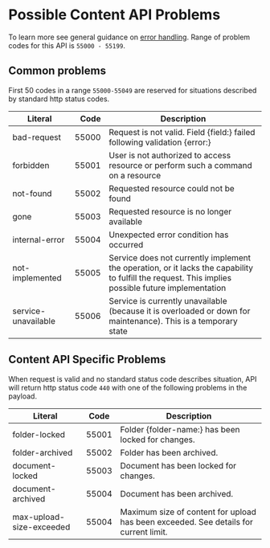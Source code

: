 Possible Content API Problems
=================

To learn more see general guidance on [error handling](common-getstarted.html#error-handling).
Range of problem codes for this API is `55000 - 55199`.


Common problems
---------------

First 50 codes in a range `55000-55049` are reserved for situations described by standard http status codes.

Literal |  Code | Description                                          
------------------------------------ | -----:| ---------------------------------------------------  
bad-request                      | 55000 | Request is not valid. Field {field:} failed following validation {error:} 
forbidden                        | 55001 | User is not authorized to access resource or perform such a command on a resource
not-found                        | 55002 | Requested resource could not be found
gone                             | 55003 | Requested resource is no longer available
internal-error                   | 55004 | Unexpected error condition has occurred
not-implemented                  | 55005 | Service does not currently implement the operation, or it lacks the capability to fulfill the request. This implies possible future implementation
service-unavailable              | 55006 | Service is currently unavailable (because it is overloaded or down for maintenance). This is a temporary state



Content API Specific Problems
---------------

When request is valid and no standard status code describes situation, API will return http status code `440` with one of the following problems in the payload.

Literal                    | Code  | Description
---------------------------------|--------|-----------------------------------------
folder-locked             | 55001 | Folder {folder-name:} has been locked for changes.
folder-archived              | 55002 | Folder has been archived.
document-locked              | 55003 | Document has been locked for changes.
document-archived              | 55004 | Document has been archived.
max-upload-size-exceeded       | 55004 | Maximum size of content for upload has been exceeded. See details for current limit.
